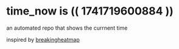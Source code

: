 # time_now is (( 1741719600884 ))

an automated repo that shows the currnent time

inspired by [breakingheatmap](https://github.com/breakingheatmap/breakingheatmap)